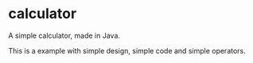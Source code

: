 # calculator
A simple calculator, made in Java.

This is a example with simple design, simple code and simple operators.
